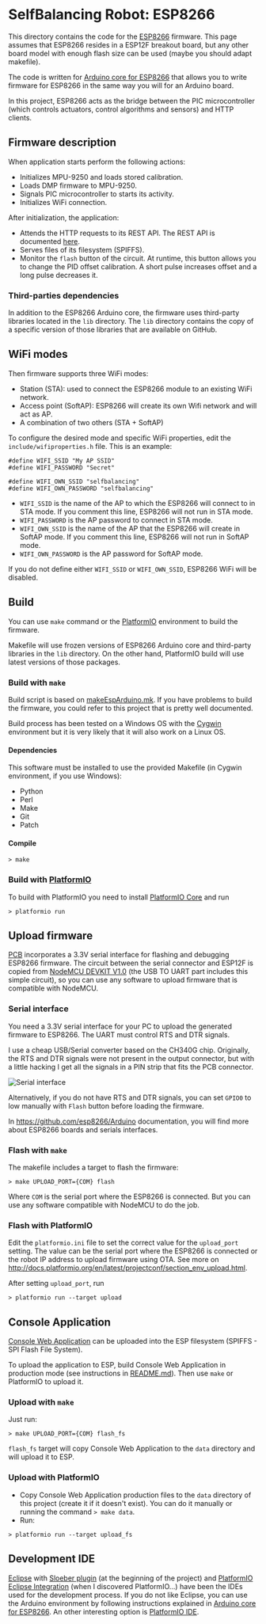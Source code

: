 # SelfBalancing Robot: ESP8266
This directory contains the code for the [ESP8266](https://en.wikipedia.org/wiki/ESP8266) firmware. This page assumes that ESP8266 resides in a ESP12F breakout board, but any other board model with enough flash size can be used (maybe you should adapt makefile).

The code is written for [Arduino core for ESP8266](https://github.com/esp8266/Arduino) that allows you to write firmware for ESP8266 in the same way you will for an Arduino board.

In this project, ESP8266 acts as the bridge between the PIC microcontroller (which controls actuators, control algorithms and sensors) and HTTP clients.

## Firmware description
When application starts perform the following actions:
- Initializes MPU-9250 and loads stored calibration.
- Loads DMP firmware to MPU-9250.
- Signals PIC microcontroller to starts its activity.
- Initializes WiFi connection.

After initialization, the application:
- Attends the HTTP requests to its REST API. The REST API is documented [here](./doc/restapi.md).
- Serves files of its filesystem (SPIFFS).
- Monitor the `flash` button of the circuit. At runtime, this button allows you to change the PID offset calibration. A short pulse increases offset and a long pulse decreases it.

### Third-parties dependencies
In addition to the ESP8266 Arduino core, the firmware uses third-party libraries located in the `lib` directory. The `lib` directory contains the copy of a specific version of those libraries that are available on GitHub.

## WiFi modes
Then firmware supports three WiFi modes: 
- Station (STA): used to connect the ESP8266 module to an existing WiFi network.
- Access point (SoftAP): ESP8266 will create its own Wifi network and will act as AP.
- A combination of two others (STA + SoftAP)

To configure the desired mode and specific WiFi properties, edit the `include/wifiproperties.h` file. This is an example:
```
#define WIFI_SSID "My AP SSID"
#define WIFI_PASSWORD "Secret"

#define WIFI_OWN_SSID "selfbalancing"
#define WIFI_OWN_PASSWORD "selfbalancing"
```

- `WIFI_SSID` is the name of the AP to which the ESP8266 will connect to in STA mode. If you comment this line, ESP8266 will not run in STA mode.
- `WIFI_PASSWORD` is the AP password to connect in STA mode.
- `WIFI_OWN_SSID` is the name of the AP that the ESP8266 will create in SoftAP mode. If you comment this line, ESP8266 will not run in SoftAP mode.
- `WIFI_OWN_PASSWORD` is the AP password for SoftAP mode.

If you do not define either `WIFI_SSID` or `WIFI_OWN_SSID`, ESP8266 WiFi will be disabled.

## Build
You can use `make` command or the [PlatformIO](https://platformio.org/) environment to build the firmware.

Makefile will use frozen versions of ESP8266 Arduino core and third-party libraries in the `lib` directory. On the other hand, PlatformIO build will use latest versions of those packages.

### Build with `make`
Build script is based on [makeEspArduino.mk](https://github.com/plerup/makeEspArduino). If you have problems to build the firmware, you could refer to this project that is pretty well documented.

Build process has been tested on a Windows OS with the [Cygwin](https://www.cygwin.com/) environment but it is very likely that it will also work on a Linux OS.

#### Dependencies
This software must be installed to use the provided Makefile (in Cygwin environment, if you use Windows):
- Python
- Perl
- Make
- Git
- Patch

#### Compile
```
> make
```

### Build with [PlatformIO](https://platformio.org/)
To build with PlatformIO you need to install [PlatformIO Core](http://docs.platformio.org/en/latest/core.html) and run
```
> platformio run
```

## Upload firmware
[PCB](../schematics/pcb_top.pdf) incorporates a 3.3V serial interface for flashing and debugging ESP8266 firmware. The circuit between the serial connector and ESP12F is copied from [NodeMCU DEVKIT V1.0](https://github.com/nodemcu/nodemcu-devkit-v1.0) (the USB TO UART part includes this simple circuit), so you can use any software to upload firmware that is compatible with NodeMCU.

### Serial interface
You need a 3.3V serial interface for your PC to upload the generated firmware to ESP8266. The UART must control RTS and DTR signals. 

I use a cheap USB/Serial converter based on the CH340G chip. Originally, the RTS and DTR signals were not present in the output connector, but with a little hacking I get all the signals in a PIN strip that fits the PCB connector. 

![Serial interface](doc/images/usbtouart.jpg)

Alternatively, if you do not have RTS and DTR signals, you can set `GPIO0` to low manually with `Flash` button before loading the firmware. 

In https://github.com/esp8266/Arduino documentation, you will find more about ESP8266 boards and serials interfaces.

### Flash with `make`
The makefile includes a target to flash the firmware:
```
> make UPLOAD_PORT={COM} flash
```
Where `COM` is the serial port where the ESP8266 is connected. But you can use any software compatible with NodeMCU to do the job.

### Flash with PlatformIO
Edit the `platformio.ini` file to set the correct value for the `upload_port` setting. The value can be the serial port where the ESP8266 is connected or the robot IP address to upload firmware using OTA. See more on http://docs.platformio.org/en/latest/projectconf/section_env_upload.html.

After setting `upload_port`, run
```
> platformio run --target upload
```

## Console Application
[Console Web Application](../../client/html) can be uploaded into the ESP filesystem (SPIFFS - SPI Flash File System).

To upload the application to ESP, build Console Web Application in production mode (see instructions in [README.md](../../client/html/README.md)). Then use `make` or PlatformIO to upload it.

### Upload with `make`
Just run:
```
> make UPLOAD_PORT={COM} flash_fs
```
`flash_fs` target will copy Console Web Application to the `data` directory and will upload it to ESP.

### Upload with PlatformIO
- Copy Console Web Application production files to the `data` directory of this project (create it if it doesn't exist). You can do it manually or running the command `> make data`.
- Run:
```
> platformio run --target upload_fs
```

## Development IDE
[Eclipse](https://www.eclipse.org/) with [Sloeber plugin](http://sloeber.io/) (at the beginning of the project) and [PlatformIO Eclipse Integration](http://docs.platformio.org/en/latest/ide/eclipse.html) (when I discovered PlatformIO...) have been the IDEs used for the development process. If you do not like Eclipse, you can use the Arduino environment by following instructions explained in [Arduino core for ESP8266](https://github.com/esp8266/Arduino). An other interesting option is [PlatformIO IDE](https://platformio.org/platformio-ide).

